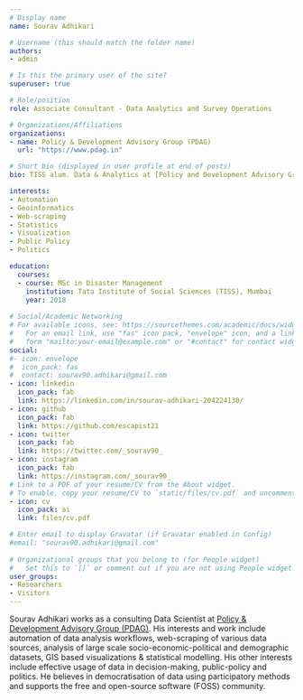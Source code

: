 ```yaml
---
# Display name
name: Sourav Adhikari

# Username (this should match the folder name)
authors:
- admin

# Is this the primary user of the site?
superuser: true

# Role/position
role: Associate Consultant - Data Analytics and Survey Operations

# Organizations/Affiliations
organizations:
- name: Policy & Development Advisory Group (PDAG)
  url: "https://www.pdag.in"

# Short bio (displayed in user profile at end of posts)
bio: TISS alum. Data & Analytics at [Policy and Development Advisory Group (PDAG)](https://www.pdag.in). Interested in automation, geoinformatics, visualisation, policy & politics.

interests:
- Automation
- Geoinformatics
- Web-scraping
- Statistics
- Visualization
- Public Policy
- Politics

education:
  courses:
  - course: MSc in Disaster Management 
    institution: Tata Institute of Social Sciences (TISS), Mumbai
    year: 2018
  
# Social/Academic Networking
# For available icons, see: https://sourcethemes.com/academic/docs/widgets/#icons
#   For an email link, use "fas" icon pack, "envelope" icon, and a link in the
#   form "mailto:your-email@example.com" or "#contact" for contact widget.
social:
#- icon: envelope
#  icon_pack: fas
#  contact: sourav90.adhikari@gmail.com
- icon: linkedin
  icon_pack: fab
  link: https://linkedin.com/in/sourav-adhikari-204224130/
- icon: github
  icon_pack: fab
  link: https://github.com/escapist21
- icon: twitter
  icon_pack: fab
  link: https://twitter.com/_sourav90_
- icon: instagram
  icon_pack: fab
  link: https://instagram.com/_sourav90_
# Link to a PDF of your resume/CV from the About widget.
# To enable, copy your resume/CV to `static/files/cv.pdf` and uncomment the lines below.  
- icon: cv
  icon_pack: ai
  link: files/cv.pdf

# Enter email to display Gravatar (if Gravatar enabled in Config)
#email: "sourav90.adhikari@gmail.com"
  
# Organizational groups that you belong to (for People widget)
#   Set this to `[]` or comment out if you are not using People widget.  
user_groups:
- Researchers
- Visitors
---
```


Sourav Adhikari works as a consulting Data Scientist at [Policy & Development Advisory Group (PDAG)](https://www.pdag.in). His interests and work include automation of data analysis workflows, web-scraping of various data sources, analysis of large scale socio-economic-political and demographic datasets, GIS based visualizations & statistical modelling. His other interests include effective usage of data in decision-making, public-policy and politics. He believes in  democratisation of data using participatory methods and supports the free and open-source software (FOSS) community.

 

